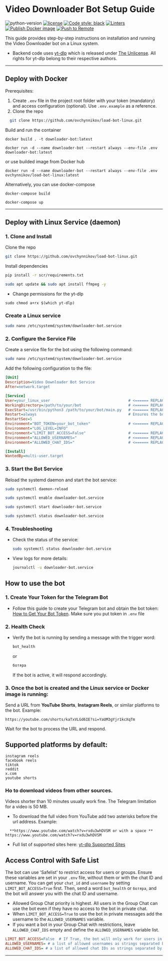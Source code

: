 # Video Downloader Bot Setup Guide

![python-version](https://img.shields.io/badge/python-3.9_|_3.10_|_3.11_|_3.12_|_3.13-blue.svg)
[![license](https://img.shields.io/badge/License-MIT-blue.svg)](LICENSE)
[![Code style: black](https://img.shields.io/badge/code%20style-black-000000.svg)](https://github.com/psf/black)
[![Linters](https://github.com/ovchynnikov/load-bot-linux/actions/workflows/linets.yml/badge.svg)](https://github.com/ovchynnikov/load-bot-linux/actions/workflows/linets.yml)
[![Publish Docker image](https://github.com/ovchynnikov/load-bot-linux/actions/workflows/github-actions-push-image.yml/badge.svg)](https://github.com/ovchynnikov/load-bot-linux/actions/workflows/github-actions-push-image.yml)
[![Push to Remote](https://github.com/ovchynnikov/load-bot-linux/actions/workflows/github-action-push-to-remote.yml/badge.svg)](https://github.com/ovchynnikov/load-bot-linux/actions/workflows/github-action-push-to-remote.yml)

This guide provides step-by-step instructions on installation and running the Video Downloader bot on a Linux system.
- Backend code uses [yt-dlp](https://github.com/yt-dlp/yt-dlp) which is released under [The Unlicense](https://unlicense.org/). All rights for yt-dlp belong to their respective authors.
---

## Deploy with Docker


Prerequisites: 
  1. Create `.env` file in the project root folder with your token (mandatory) and access configuration (optional). Use `.env.example` as a reference.
  2. Clone the repo
  ```sh
    git clone https://github.com/ovchynnikov/load-bot-linux.git
  ```
Build and run the container
```
docker build . -t downloader-bot:latest
```
```
docker run -d --name downloader-bot --restart always --env-file .env downloader-bot:latest
```
or use builded image from Docker hub
```
docker run -d --name downloader-bot --restart always --env-file .env ovchynnikov/load-bot-linux:latest
```
Alternatively, you can use docker-compose
```
docker-compose build
```
```
docker-compose up
```
---

## Deploy with Linux Service (daemon)
### 1. Clone and Install
Clone the repo
```sh
git clone https://github.com/ovchynnikov/load-bot-linux.git
```

Install dependencies
```bash
pip install -r scr/requirements.txt
```
```sh
sudo apt update && sudo apt install ffmpeg -y
```
- Change permissions for the yt-dlp
```
sudo chmod a+rx $(which yt-dlp)
```

### Create a Linux service

```sh
sudo nano /etc/systemd/system/downloader-bot.service
```

### 2. Configure the Service File

Create a service file for the bot using the following command:
```bash
sudo nano /etc/systemd/system/downloader-bot.service
```

Add the following configuration to the file:
```ini
[Unit]
Description=Video Downloader Bot Service
After=network.target

[Service]
User=your_linux_user                                   # <====== REPLACE `your_linux_user` with the username that will run the bot.
WorkingDirectory=/path/to/your/bot                     # <====== REPLACE THIS with the absolute path to your bot's folder.
ExecStart=/usr/bin/python3 /path/to/your/bot/main.py   # <====== REPLACE THIS with the command to start your bot. Adjust if you're using a virtual environment.
Restart=always                                         # Ensures the bot restarts automatically if it crashes.
RestartSec=5
Environment="BOT_TOKEN=your_bot_token"                 # <====== REPLACE THIS with your bot token.
Environment="LOG_LEVEL=INFO"
Environment="LIMIT_BOT_ACCESS=False"                   # <====== REPLACE THIS (value is optional. False by default) Type: Boolean
Environment="ALLOWED_USERNAMES="                       # <====== REPLACE THIS (value is optional) Type: string separated by commas. Example: ALLOWED_USERNAMES=username1,username2,username3
Environment="ALLOWED_CHAT_IDS="                        # <====== REPLACE THIS (value is optional) Type: string separated by commas  Example: ALLOWED_CHAT_IDS=12349,12345,123456

[Install]
WantedBy=multi-user.target
```

### 3. Start the Bot Service

Reload the systemd daemon and start the bot service:

```bash
sudo systemctl daemon-reload
```
```bash
sudo systemctl enable downloader-bot.service
```
```bash
sudo systemctl start downloader-bot.service
```
```bash
sudo systemctl status downloader-bot.service
```

### 4. Troubleshooting

- Check the status of the service:
  ```sh
  sudo systemctl status downloader-bot.service
  ```
- View logs for more details:
  ```sh
  journalctl -u downloader-bot.service
  ```

## How to use the bot

### 1. Create Your Token for the Telegram Bot
- Follow this guide to create your Telegram bot and obtain the bot token:
  [How to Get Your Bot Token](https://www.freecodecamp.org/news/how-to-create-a-telegram-bot-using-python/).
  Make sure you put token in `.env` file

### 2. Health Check
- Verify the bot is running by sending a message with the trigger word:
  ```sh
  bot_health
  ```
  or
  ```sh
  ботяра
  ```

  If the bot is active, it will respond accordingly.

### 3. Once the bot is created and the Linux service or Docker image is running:
  Send a URL from **YouTube Shorts**, **Instagram Reels**, or similar platforms to the bot.
  Example:
  ```
  https://youtube.com/shorts/kaTxVLGd6IE?si=YaUM3gYjr1kcXqTm
  ```
  Wait for the bot to process the URL and respond.

## Supported platforms by default:
```
instagram reels
facebook reels
tiktok
reddit
x.com
youtube shorts
```

### Ho to download videos from other sources.
Videos shorter than 10 minutes usually work fine. The Telegram limitation for a video is 50 MB.
- To download the full video from YouTube add two asterisks before the url address.
Example:
```
  **https://www.youtube.com/watch?v=rxdu3whDVSM or with a space ** https://www.youtube.com/watch?v=rxdu3whDVSM
```
- Full list of supported sites here: [yt-dlp Supported Sites](https://github.com/yt-dlp/yt-dlp/blob/master/supportedsites.md)

## Access Control with Safe List
The bot can use 'Safelist' to restrict access for users or groups.
Ensure these variables are set in your `.env` file, without them or with the chat ID and username.
You can get your `chat_id` and `username` by setting `LIMIT_BOT_ACCESS=True` first. Then, send a word `bot_health` or `ботяра`, and the bot will answer you with the chat ID and username.
- Allowed Group Chat priority is highest. All users in the Group Chat can use the bot even if they have no access to the bot in private chat.
- When `LIMIT_BOT_ACCESS=True` to use the bot in private messages add the username to the `ALLOWED_USERNAMES` variable.
- If you want a bot in your Group Chat with restrictions, leave `ALLOWED_CHAT_IDS` empty and define the `ALLOWED_USERNAMES` variable list.
```ini
LIMIT_BOT_ACCESS=False  # If True, the bot will only work for users in ALLOWED_USERNAMES or ALLOWED_CHAT_IDS
ALLOWED_USERNAMES= # a list of allowed usernames as strings separated by commas. Example: ALLOWED_USERNAMES=username1,username2,username3
ALLOWED_CHAT_IDS= # a list of allowed chat IDs as strings separated by commas. Example: ALLOWED_CHAT_IDS=12349,12345,123456
```
---
